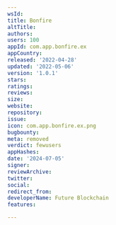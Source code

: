 ```yaml
---
wsId: 
title: Bonfire
altTitle: 
authors: 
users: 100
appId: com.app.bonfire.ex
appCountry: 
released: '2022-04-28'
updated: '2022-05-06'
version: '1.0.1'
stars: 
ratings: 
reviews: 
size: 
website: 
repository: 
issue: 
icon: com.app.bonfire.ex.png
bugbounty: 
meta: removed
verdict: fewusers
appHashes: 
date: '2024-07-05'
signer: 
reviewArchive: 
twitter: 
social: 
redirect_from: 
developerName: Future Blockchain
features: 

---
```


